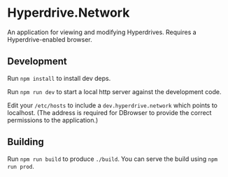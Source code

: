 # Hyperdrive.Network

An application for viewing and modifying Hyperdrives. Requires a Hyperdrive-enabled browser.

## Development

Run `npm install` to install dev deps.

Run `npm run dev` to start a local http server against the development code.

Edit your `/etc/hosts` to include a `dev.hyperdrive.network` which points to localhost. (The address is required for DBrowser to provide the correct permissions to the application.)

## Building

Run `npm run build` to produce `./build`. You can serve the build using `npm run prod`.
